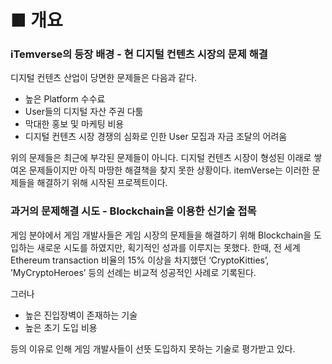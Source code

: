 # ■ 개요

### iTemverse의 등장 배경 - 현 디지털 컨텐츠 시장의 문제 해결

디지털 컨텐츠 산업이 당면한 문제들은 다음과 같다.

* 높은 Platform 수수료&#x20;
* User들의 디지털 자산 주권 다툼&#x20;
* 막대한 홍보 및 마케팅 비용&#x20;
* 디지털 컨텐츠 시장 경쟁의 심화로 인한 User 모집과 자금 조달의 어려움

위의 문제들은 최근에 부각된 문제들이 아니다. 디지털 컨텐츠 시장이 형성된 이래로 쌓여온 문제들이지만 아직 마땅한 해결책을 찾지 못한 상황이다. itemVerse는 이러한 문제들을 해결하기 위해 시작된 프로젝트이다.



### 과거의 문제해결 시도 - Blockchain을 이용한 신기술 접목

게임 분야에서 게임 개발사들은 게임 시장의 문제들을 해결하기 위해 Blockchain을 도입하는 새로운 시도를 하였지만, 획기적인 성과를 이루지는 못했다. 한때, 전 세계 Ethereum transaction 비율의 15% 이상을 차지했던 ‘CryptoKitties’, ’MyCryptoHeroes’ 등의 선례는 비교적 성공적인 사례로 기록된다.&#x20;

그러나

* 높은 진입장벽이 존재하는 기술&#x20;
* 높은 초기 도입 비용

등의 이유로 인해 게임 개발사들이 선뜻 도입하지 못하는 기술로 평가받고 있다.
